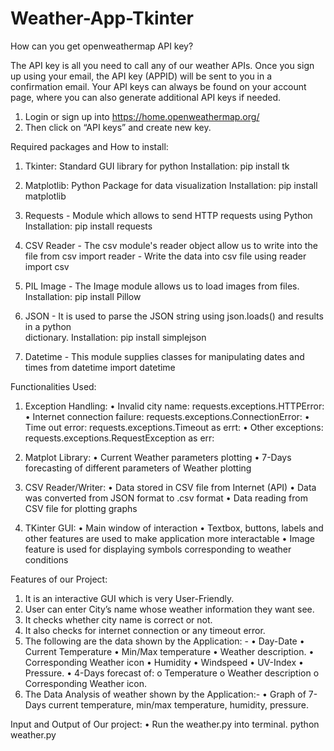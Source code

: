 # Weather-App-Tkinter
How can you get openweathermap API key?

The API key is all you need to call any of our weather APIs. Once you sign up using your email, the API key (APPID) will be sent to you in a confirmation email. Your API keys can always be found on your account page, where you can also generate additional API keys if needed.

1.	Login or sign up into https://home.openweathermap.org/
2.	Then click on “API keys” and create new key.


Required packages and How to install: 

1. Tkinter:  Standard GUI library for python
    Installation:
    pip install tk

2. Matplotlib:  Python Package for data visualization
    Installation:
    pip install matplotlib 

3. Requests - Module which allows to send HTTP requests using Python
    Installation: 
    pip install requests

4. CSV Reader - The csv module's reader object allow us to write into the file
    from csv import reader    -    Write the data into csv file using reader
    import csv                   

5. PIL Image - The Image module allows us to load images from files.
    Installation:
    pip install Pillow

6. JSON - It is used to parse the JSON string using json.loads() and results in a python   
                 dictionary.
    Installation:
    pip install simplejson

7. Datetime - This module supplies classes for manipulating dates and times
    from datetime import datetime




Functionalities Used:

1.	Exception Handling:
•	Invalid city name: requests.exceptions.HTTPError:
•	Internet connection failure: requests.exceptions.ConnectionError:
•	Time out error: requests.exceptions.Timeout as errt:
•	Other exceptions: requests.exceptions.RequestException as err:

2.	Matplot Library:
•	Current Weather parameters plotting
•	7-Days forecasting of different parameters of Weather plotting

3.	CSV Reader/Writer:
•	Data stored in CSV file from Internet (API)
•	Data was converted from JSON format to .csv format
•	Data reading from CSV file for plotting graphs

4.	TKinter GUI:
•	Main window of interaction
•	Textbox, buttons, labels and other features are used to make application more interactable
•	Image feature is used for displaying symbols corresponding to weather conditions
 
Features of our Project:

1.	It is an interactive GUI which is very User-Friendly.
2.	User can enter City’s name whose weather information they want see.
3.	It checks whether city name is correct or not.
4.	It also checks for internet connection or any timeout error.
5.	The following are the data shown by the Application: -
•	Day-Date
•	Current Temperature
•	Min/Max temperature
•	Weather description.
•	Corresponding Weather icon
•	Humidity
•	Windspeed
•	UV-Index
•	Pressure.
•	4-Days forecast of:
o	Temperature
o	Weather description
o	Corresponding Weather icon.
6.	The Data Analysis of weather shown by the Application:-
•	Graph of 7-Days current temperature, min/max temperature, humidity, pressure.
 
Input and Output of Our project:
•	Run the weather.py into terminal. 
python weather.py
